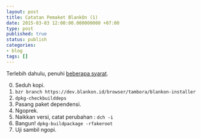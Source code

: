 ```yaml
---
layout: post
title: Catatan Pemaket BlankOn (1)
date: 2015-03-03 12:00:00.000000000 +07:00
type: post
published: true
status: publish
categories:
- blog
tags: []
---
```


Terlebih dahulu, penuhi [beberapa syarat](http://dev.blankonlinux.or.id/wiki/Pemaket/PanduanPembuatanPaketMotu).

0. Seduh kopi.
1. ```bzr branch https://dev.blankon.id/browser/tambora/blankon-installer```
2. ```dpkg-checkbuilddeps```
3. Pasang paket dependensi.
4. Ngoprek.
5. Naikkan versi, catat perubahan : ```dch -i```
6. Bangun! ```dpkg-buildpackage -rfakeroot```
7. Uji sambil ngopi.


